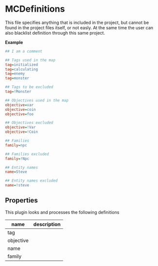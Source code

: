 # MCDefinitions

This file specifies anything that is included in the project, but cannot be found in the project files itself, or not easly. At the same time the user can also blacklist definition
through this same project.

**Example**

```ini
## I am a comment

## Tags used in the map
tag=initialized
tag=calculating
tag=enemy
tag=monster

## Tags to be excluded
tag=!Monster

## Objectives used in the map
objective=var
objective=coin
objective=foo

## Objectives excluded
objective=!Var
objective=!Coin

## Families
family=npc

## Families excluded
family=!Npc

## Entity names
name=Steve

## Entity names excluded
name=!steve
```

## Properties

This plugin looks and processes the following definitions

| name      | description |
| --------- | ----------- |
| tag       |             |
| objective |             |
| name      |             |
| family    |             |
